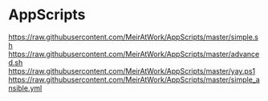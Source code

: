 # AppScripts

https://raw.githubusercontent.com/MeirAtWork/AppScripts/master/simple.sh
https://raw.githubusercontent.com/MeirAtWork/AppScripts/master/advanced.sh
https://raw.githubusercontent.com/MeirAtWork/AppScripts/master/yay.ps1
https://raw.githubusercontent.com/MeirAtWork/AppScripts/master/simple_ansible.yml
